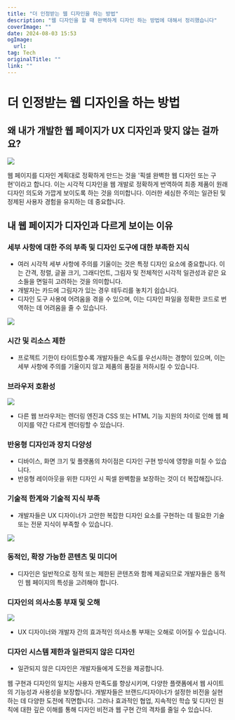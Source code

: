 ```yaml
---
title: "더 인정받는 웹 디자인을 하는 방법"
description: "웹 디자인을 할 때 완벽하게 디자인 하는 방법에 대해서 정리했습니다"
coverImage: ""
date: 2024-08-03 15:53
ogImage: 
  url: 
tag: Tech
originalTitle: ""
link: ""
---
```




# 더 인정받는 웹 디자인을 하는 방법

## 왜 내가 개발한 웹 페이지가 UX 디자인과 맞지 않는 걸까요?

<img src="/assets/img/Pixel-perfect-Web-implementation_0.png" />

웹 페이지를 디자인 계획대로 정확하게 만드는 것을 '픽셀 완벽한 웹 디자인 또는 구현'이라고 합니다. 이는 시각적 디자인을 웹 개발로 정확하게 번역하여 최종 제품이 원래 디자인 의도와 가깝게 보이도록 하는 것을 의미합니다. 이러한 세심한 주의는 일관된 및 정제된 사용자 경험을 유지하는 데 중요합니다.

<div class="content-ad"></div>

## 내 웹 페이지가 디자인과 다르게 보이는 이유

### 세부 사항에 대한 주의 부족 및 디자인 도구에 대한 부족한 지식

- 여러 시각적 세부 사항에 주의를 기울이는 것은 특정 디자인 요소에 중요합니다. 이는 간격, 정렬, 글꼴 크기, 그래디언트, 그림자 및 전체적인 시각적 일관성과 같은 요소들을 면밀히 고려하는 것을 의미합니다.
- 개발자는 카드에 그림자가 있는 경우 테두리를 놓치기 쉽습니다.
- 디자인 도구 사용에 어려움을 겪을 수 있으며, 이는 디자인 파일을 정확한 코드로 번역하는 데 어려움을 줄 수 있습니다.

<img src="/assets/img/Pixel-perfect-Web-implementation_1.png" />

<div class="content-ad"></div>

### 시간 및 리소스 제한

- 프로젝트 기한이 타이트할수록 개발자들은 속도를 우선시하는 경향이 있으며, 이는 세부 사항에 주의를 기울이지 않고 제품의 품질을 저하시킬 수 있습니다.

### 브라우저 호환성

<div class="content-ad"></div>

<img src="/assets/img/Pixel-perfect-Web-implementation_2.png" />

- 다른 웹 브라우저는 렌더링 엔진과 CSS 또는 HTML 기능 지원의 차이로 인해 웹 페이지를 약간 다르게 렌더링할 수 있습니다.

### 반응형 디자인과 장치 다양성

- 디바이스, 화면 크기 및 플랫폼의 차이점은 디자인 구현 방식에 영향을 미칠 수 있습니다.
- 반응형 레이아웃을 위한 디자인 시 픽셀 완벽함을 보장하는 것이 더 복잡해집니다.

### 기술적 한계와 기술적 지식 부족

<div class="content-ad"></div>

- 개발자들은 UX 디자이너가 고안한 복잡한 디자인 요소를 구현하는 데 필요한 기술 또는 전문 지식이 부족할 수 있습니다.

<img src="https://miro.medium.com/v2/resize:fit:1364/1*tNBiXfgCF_87LDkeHnPUzQ.gif" />

### 동적인, 확장 가능한 콘텐츠 및 미디어

- 디자인은 일반적으로 정적 또는 제한된 콘텐츠와 함께 제공되므로 개발자들은 동적인 웹 페이지의 특성을 고려해야 합니다.

### 디자인의 의사소통 부재 및 오해

<div class="content-ad"></div>

<img src="/assets/img/Pixel-perfect-Web-implementation_4.png" />

- UX 디자이너와 개발자 간의 효과적인 의사소통 부재는 오해로 이어질 수 있습니다.

### 디자인 시스템 제한과 일관되지 않은 디자인

- 일관되지 않은 디자인은 개발자들에게 도전을 제공합니다.

웹 구현과 디자인의 일치는 사용자 만족도를 향상시키며, 다양한 플랫폼에서 웹 사이트의 기능성과 사용성을 보장합니다. 개발자들은 브랜드/디자이너가 설정한 비전을 실현하는 데 다양한 도전에 직면합니다. 그러나 효과적인 협업, 지속적인 학습 및 디자인 원칙에 대한 깊은 이해를 통해 디자인 비전과 웹 구현 간의 격차를 줄일 수 있습니다.
